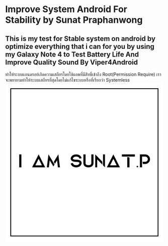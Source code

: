 ﻿# Improve System Android For Stability by Sunat Praphanwong
This is my test for Stable system on android by optimize everything that i can for you by using my Galaxy Note 4 to Test Battery Life And Improve Quality Sound By Viper4Android 
-----------------------------------------------------------------------------------------------
ทำให้ระบบแอนดรอย์เกิดความเสถียรโดยใช้แอพที่มีสิทธิ์เข้าถึง Root(Permission Require) เราจะพยายามทำให้ระบบเสถียรที่สุดโดยไม่แก้ไขระบบหรือที่เรียกว่า Systemless	
![GitHub Logo](image/SNP.png)

